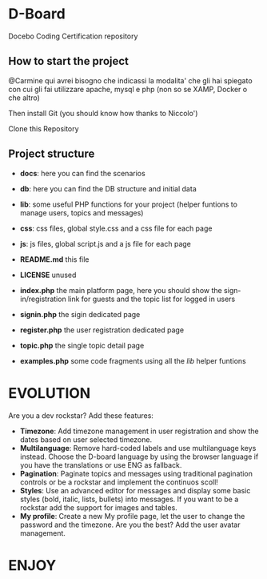 # D-Board
Docebo Coding Certification repository

## How to start the project
@Carmine qui avrei bisogno che indicassi la modalita' che gli hai spiegato con cui gli fai utilizzare apache, mysql e php (non so se XAMP, Docker o che altro)

Then install Git (you should know how thanks to Niccolo')

Clone this Repository


## Project structure
* **docs**: here you can find the scenarios 
* **db**: here you can find the DB structure and initial data
* **lib**: some useful PHP functions for your project (helper funtions to manage users, topics and messages)
* **css**: css files, global style.css and a css file for each page
* **js**: js files, global script.js and a js file for each page
* **README.md** this file
* **LICENSE** unused
* **index.php** the main platform page, here you should show the sign-in/registration link for guests and the topic list for logged in users
* **signin.php** the sigin dedicated page
* **register.php** the user registration dedicated page
* **topic.php** the single topic detail page

* **examples.php** some code fragments using all the *lib* helper funtions


# EVOLUTION
Are you a dev rockstar? Add these features:
* **Timezone**: Add timezone management in user registration and show the dates based on user selected timezone.
* **Multilanguage**: Remove hard-coded labels and use multilanguage keys instead. Choose the D-board language by using the browser language if you have the translations or use ENG as fallback.
* **Pagination**: Paginate topics and messages using traditional pagination controls or be a rockstar and implement the continuos scoll!
* **Styles**: Use an advanced editor for messages and display some basic styles (bold, italic, lists, bullets) into messages. If you want to be a rockstar add the support for images and tables.
* **My profile**: Create a new My profile page, let the user to change the password and the timezone. Are you the best? Add the user avatar management.

# ENJOY
